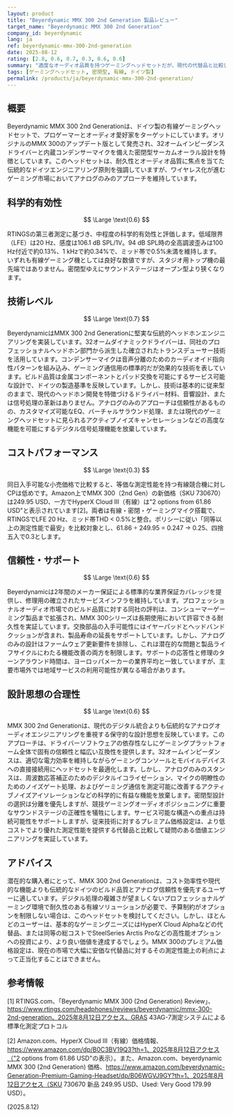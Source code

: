 ```yaml
---
layout: product
title: "Beyerdynamic MMX 300 2nd Generation 製品レビュー"
target_name: "Beyerdynamic MMX 300 2nd Generation"
company_id: beyerdynamic
lang: ja
ref: beyerdynamic-mmx-300-2nd-generation
date: 2025-08-12
rating: [2.8, 0.6, 0.7, 0.3, 0.6, 0.6]
summary: "適度なオーディオ品質を持つゲーミングヘッドセットだが、現代の代替品と比較してコストパフォーマンスは中程度"
tags: [ゲーミングヘッドセット, 密閉型, 有線, ドイツ製]
permalink: /products/ja/beyerdynamic-mmx-300-2nd-generation/
---
```


## 概要

Beyerdynamic MMX 300 2nd Generationは、ドイツ製の有線ゲーミングヘッドセットで、プロゲーマーとオーディオ愛好家をターゲットにしています。オリジナルのMMX 300のアップデート版として発売され、32オームインピーダンスドライバーと内蔵コンデンサーマイクを備えた密閉型サーカムオーラル設計を特徴としています。このヘッドセットは、耐久性とオーディオ品質に焦点を当てた伝統的なドイツエンジニアリング原則を強調していますが、ワイヤレス化が進むゲーミング市場においてアナログのみのアプローチを維持しています。

## 科学的有効性

$$ \Large \text{0.6} $$

RTINGSの第三者測定に基づき、中程度の科学的有効性と評価します。低域限界（LFE）は20 Hz、感度は106.1 dB SPL/1V。94 dB SPL時の全高調波歪みは100 Hz付近で約0.13%、1 kHzで約0.34%で、ミッド帯で0.5%未満を維持します。いずれも有線ゲーミング機としては良好な数値ですが、スタジオ用トップ機の最先端ではありません。密閉型ゆえにサウンドステージはオープン型より狭くなります。

## 技術レベル

$$ \Large \text{0.7} $$

BeyerdynamicはMMX 300 2nd Generationに堅実な伝統的ヘッドホンエンジニアリングを実装しています。32オームダイナミックドライバーは、同社のプロフェッショナルヘッドホン部門から派生した確立されたトランスデューサー技術を活用しています。コンデンサーマイクは音声分離のためのカーディオイド指向性パターンを組み込み、ゲーミング通信用の標準的だが効果的な技術を表しています。ビルド品質は金属コンポーネントとパッド交換を可能にするサービス可能な設計で、ドイツの製造基準を反映しています。しかし、技術は基本的に従来型のままで、現代のヘッドホン開発を特徴づけるドライバー材料、音響設計、または信号処理の革新はありません。アナログのみのアプローチは信頼性があるものの、カスタマイズ可能なEQ、バーチャルサラウンド処理、または現代のゲーミングヘッドセットに見られるアクティブノイズキャンセレーションなどの高度な機能を可能にするデジタル信号処理機能を放棄しています。

## コストパフォーマンス

$$ \Large \text{0.3} $$

同日入手可能な小売価格で比較すると、等価な測定性能を持つ有線競合機に対しCPは低めです。Amazon上でMMX 300（2nd Gen）の新価格（SKU 730670）は249.95 USD、一方でHyperX Cloud III（有線）は"2 options from 61.86 USD"と表示されています[2]。両者は有線・密閉・ゲーミングマイク搭載で、RTINGSでLFE 20 Hz、ミッド帯THD < 0.5%と整合。ポリシーに従い「同等以上の測定性能で最安」を比較対象とし、61.86 ÷ 249.95 = 0.247 → 0.25、四捨五入で0.3とします。

## 信頼性・サポート

$$ \Large \text{0.6} $$

Beyerdynamicは2年間のメーカー保証による標準的な業界保証カバレッジを提供し、修理用の確立されたサービスインフラを維持しています。プロフェッショナルオーディオ市場でのビルド品質に対する同社の評判は、コンシューマーゲーミング製品まで拡張され、MMX 300シリーズは長期使用において許容できる耐久性を実証しています。交換部品の入手可能性にはイヤーパッドとヘッドバンドクッションが含まれ、製品寿命の延長をサポートしています。しかし、アナログのみの設計はファームウェア更新要件を排除し、これは潜在的な問題と製品ライフサイクルにわたる機能改善の両方を制限します。サポートの応答性と修理のターンアラウンド時間は、ヨーロッパメーカーの業界平均と一致していますが、主要市場外では地域サービスの利用可能性が異なる場合があります。

## 設計思想の合理性

$$ \Large \text{0.6} $$

MMX 300 2nd Generationは、現代のデジタル統合よりも伝統的なアナログオーディオエンジニアリングを重視する保守的な設計思想を反映しています。このアプローチは、ドライバーソフトウェアの依存性なしにゲーミングプラットフォーム全体で固有の信頼性と幅広い互換性を提供します。32オームインピーダンスは、適切な電力効率を維持しながらゲーミングコンソールとモバイルデバイスへの直接接続用にヘッドセットを最適化します。しかし、アナログのみのスタンスは、周波数応答補正のためのデジタルイコライゼーション、マイクの明瞭性のためのノイズゲート処理、およびゲーミング通信を測定可能に改善するアクティブノイズアイソレーションなどの科学的に有益な機能を放棄します。密閉型設計の選択は分離を優先しますが、競技ゲーミングオーディオポジショニングに重要なサウンドステージの正確性を犠牲にします。サービス可能な構造への重点は持続可能性をサポートしますが、従来技術に対するプレミアム価格設定は、より低コストでより優れた測定性能を提供する代替品と比較して疑問のある価値エンジニアリングを実証しています。

## アドバイス

潜在的な購入者にとって、MMX 300 2nd Generationは、コスト効率性や現代的な機能よりも伝統的なドイツのビルド品質とアナログ信頼性を優先するユーザーに適しています。デジタル処理の複雑さが望ましくないプロフェッショナルゲーミング環境で耐久性のある有線ソリューションが必要で、予算制約がオプションを制限しない場合は、このヘッドセットを検討してください。しかし、ほとんどのユーザーは、基本的なゲーミングニーズにはHyperX Cloud Alphaなどの代替品、または同等の総コストでSteelSeries Arctis Proなどの高性能オプションへの投資により、より良い価値を達成するでしょう。MMX 300のプレミアム価格設定は、現在の市場で大幅に安価な代替品に対するその測定性能上の利点によって正当化することはできません。

## 参考情報

[1] RTINGS.com、「Beyerdynamic MMX 300 (2nd Generation) Review」、https://www.rtings.com/headphones/reviews/beyerdynamic/mmx-300-2nd-generation、2025年8月12日アクセス、GRAS 43AG-7測定システムによる標準化測定プロトコル

[2] Amazon.com、HyperX Cloud III（有線）価格情報、https://www.amazon.com/dp/B0C3BV19Q3?th=1、2025年8月12日アクセス（"2 options from 61.86 USD"の表示）。また、Amazon.com、beyerdynamic MMX 300 (2nd Generation) 価格、https://www.amazon.com/beyerdynamic-Generation-Premium-Gaming-Headset/dp/B06WGVJ9GY?th=1、2025年8月12日アクセス（SKU 730670 新品 249.95 USD、Used: Very Good 179.99 USD）。

(2025.8.12)